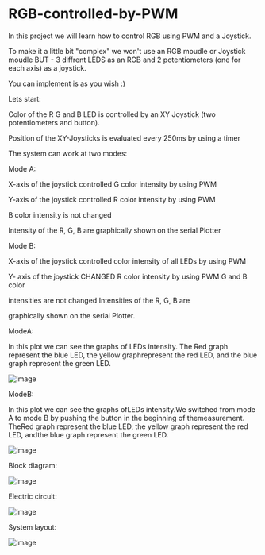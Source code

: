 # RGB-controlled-by-PWM

In this project we will learn how to control RGB using PWM and a Joystick.

To make it a little bit "complex" we won't use an RGB moudle or Joystick moudle BUT - 3 diffrent LEDS as an RGB and 2 potentiometers (one for each axis) as a joystick.

You can implement is as you wish :)

Lets start:

Color of the R G and B LED is controlled by an XY Joystick (two potentiometers and button).

Position of the XY-Joysticks is evaluated every 250ms by using a timer

The system can work at two modes:

Mode A:

X-axis of the joystick controlled G color intensity by using PWM

Y-axis of the joystick controlled R color intensity by using PWM

B color intensity is not changed

Intensity of the R, G, B are graphically shown on the serial Plotter

Mode B:

X-axis of the joystick controlled color intensity of all LEDs by using PWM

Y- axis of the joystick CHANGED R color intensity by using PWM G and B color

intensities are not changed Intensities of the R, G, B are

graphically shown on the serial Plotter.

ModeA:

In this plot we can see the graphs of LEDs intensity. The Red graph represent the blue LED, the yellow graphrepresent the red LED, and the blue graph represent the green LED.

![image](https://user-images.githubusercontent.com/105777016/169201716-a49e934a-15cf-4ef5-ba75-08228b4852e6.png)

ModeB:

In this plot we can see the graphs ofLEDs intensity.We switched from mode A to mode B by pushing the button in the beginning of themeasurement. TheRed graph represent the blue LED, the yellow graph represent the red LED, andthe blue graph represent the green LED.

![image](https://user-images.githubusercontent.com/105777016/169201742-b049c3ad-0fc0-464a-844f-9359bae4f0e4.png)

Block diagram:

![image](https://user-images.githubusercontent.com/105777016/169201767-6265b31f-021d-4b4d-b264-ca68600215cb.png)

Electric circuit:

![image](https://user-images.githubusercontent.com/105777016/169201789-f4dc7175-a9ab-4bdb-a96a-4cba17eb61d0.png)

System layout:

![image](https://user-images.githubusercontent.com/105777016/169201806-32d98763-45fe-4fe3-88ab-78a2a8b3f135.png)

